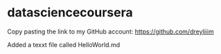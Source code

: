 # datasciencecoursera
Copy pasting the link to my GitHub account: https://github.com/dreyliiim

Added a texxt file called HelloWorld.md
